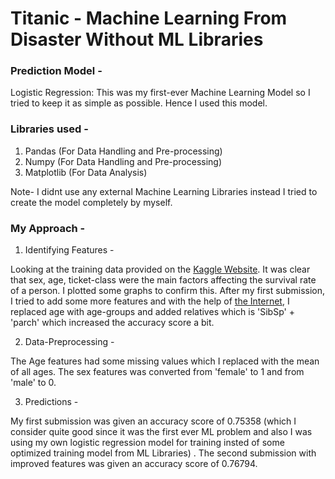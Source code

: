 # Titanic - Machine Learning From Disaster Without ML Libraries

### Prediction Model -

Logistic Regression: This was my first-ever Machine Learning Model so I tried to keep it as simple as possible. Hence I used this model.

### Libraries used - 

1. Pandas (For Data Handling and Pre-processing)
2. Numpy (For Data Handling and Pre-processing)
3. Matplotlib (For Data Analysis)

Note- I didnt use any external Machine Learning Libraries instead I tried to create the model completely by myself.  

### My Approach - 

1. Identifying Features -
 
Looking at the training data provided on the [Kaggle Website](https://www.kaggle.com/c/titanic/data). It was clear that sex, age, ticket-class were the main factors affecting the survival rate of a person. I plotted some graphs to confirm this. After my first submission, I tried to add some more features and with the help of [the Internet](https://towardsdatascience.com/predicting-the-survival-of-titanic-passengers-30870ccc7e8), I replaced age with age-groups and added relatives which is 'SibSp' + 'parch' which increased the accuracy score a bit.

2. Data-Preprocessing - 

The Age features had some missing values which I replaced with the mean of all ages.
The sex features was converted from 'female' to 1 and from 'male' to 0.

3. Predictions -

My first submission was given an accuracy score of 0.75358 (which I consider quite good since it was the first ever ML problem and also I was using my own logistic regression model for training insted of some optimized training model from ML Libraries) . The second submission with improved features was given an accuracy score of 0.76794.

